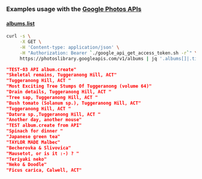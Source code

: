 ### Examples usage with the [Google Photos APIs](https://developers.google.com/photos/?refresh=1)

#### [albums.list](https://developers.google.com/photos/library/reference/rest/v1/albums/list?refresh=1)
```BASH
curl -s \
     -X GET \
     -H 'Content-type: application/json' \
     -H "Authorization: Bearer `./google_api_get_access_token.sh -r`" \
     https://photoslibrary.googleapis.com/v1/albums | jq '.albums[]|.title'
```
```JSON
"TEST-03 API album.create"
"Skeletal remains, Tuggeranong Hill, ACT"
"Tuggeranong Hill, ACT "
"Most Exciting Tree Stumps Of Tuggeranong (volume 64)"
"Drain details, Tuggeranong Hill, ACT "
"Tree sap, Tuggeranong Hill, ACT "
"Bush tomato (Solanum sp.), Tuggeranong Hill, ACT"
"Tuggeranong Hill, ACT "
"Datura sp.,Tuggeranong Hill, ACT "
"Another day, another mouse"
"TEST album.create from API"
"Spinach for dinner "
"Japanese green tea"
"TAYLOR MADE Malbec"
"Becherovka & Slivovica"
"Mausetot, or is it :-) ? "
"Teriyaki neko"
"Neko & Doodle"
"Ficus carica, Calwell, ACT"
```
